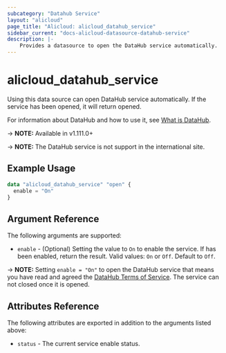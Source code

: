 ```yaml
---
subcategory: "Datahub Service"
layout: "alicloud"
page_title: "Alicloud: alicloud_datahub_service"
sidebar_current: "docs-alicloud-datasource-datahub-service"
description: |-
    Provides a datasource to open the DataHub service automatically.
---
```


# alicloud\_datahub\_service

Using this data source can open DataHub service automatically. If the service has been opened, it will return opened.

For information about DataHub and how to use it, see [What is DataHub](https://help.aliyun.com/product/53345.html).

-> **NOTE:** Available in v1.111.0+

-> **NOTE:** The DataHub service is not support in the international site.

## Example Usage

```terraform
data "alicloud_datahub_service" "open" {
  enable = "On"
}
```

## Argument Reference

The following arguments are supported:

* `enable` - (Optional) Setting the value to `On` to enable the service. If has been enabled, return the result. Valid values: `On` or `Off`. Default to `Off`.

-> **NOTE:** Setting `enable = "On"` to open the DataHub service that means you have read and agreed the [DataHub Terms of Service](https://help.aliyun.com/document_detail/158927.html). The service can not closed once it is opened.

## Attributes Reference

The following attributes are exported in addition to the arguments listed above:

* `status` - The current service enable status. 
